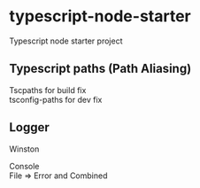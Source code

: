 # typescript-node-starter
Typescript node starter project


## Typescript paths (Path Aliasing)
Tscpaths for build fix <br/>
tsconfig-paths for dev fix

## Logger
Winston<br/>

Console<br/>
File => Error and Combined
